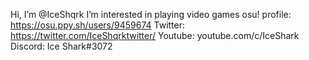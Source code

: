 Hi, I’m @IceShqrk
I’m interested in playing video games
osu! profile: https://osu.ppy.sh/users/9459674
Twitter: https://twitter.com/IceShqrktwitter/
Youtube: youtube.com/c/IceShark
Discord: Ice Shark#3072

<!---
IceShqrk/IceShqrk is a ✨ special ✨ repository because its `README.md` (this file) appears on your GitHub profile.
You can click the Preview link to take a look at your changes.
--->
